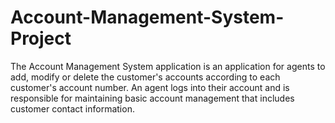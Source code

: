 # Account-Management-System-Project
The Account Management System application is an application for agents to add, modify or delete the customer's accounts according to each customer's account number. An agent logs into their account and is responsible for maintaining basic account management that includes customer contact information.
